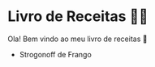 # Livro de Receitas :man_cook:

 Ola! Bem vindo ao meu livro de receitas :cookie:

* Strogonoff de Frango

